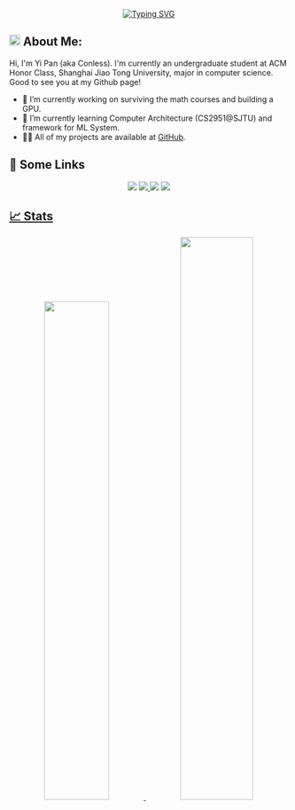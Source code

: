 <div align="center">
<a href="https://git.io/typing-svg"><img src="https://readme-typing-svg.herokuapp.com?font=Fira+Code&weight=600&size=35&pause=1000&color=000000&width=650&height=80&lines=Hello%F0%9F%91%8B%2C+I'm+Conless+%F0%9F%8E%AF%EF%B8%8F%F0%9F%9A%80%EF%B8%8F" alt="Typing SVG" /></a>
</div>

## <img src="https://media.giphy.com/media/WUlplcMpOCEmTGBtBW/giphy.gif" width="20"> **About Me:**

<!-- <img align="right" alt="coding" width="250" src="https://media.giphy.com/media/lP8xu5t2DLGG045H8F/giphy.gif"> -->
Hi, I'm Yi Pan (aka Conless). I'm currently an undergraduate student at ACM Honor Class, Shanghai Jiao Tong University, major in computer science. Good to see you at my Github page!


- 🔭 I’m currently working on surviving the math courses and building a GPU.
- 🌱 I’m currently learning Computer Architecture (CS2951@SJTU) and framework for ML System.
- 👨‍💻 All of my projects are available at [GitHub](https://github.com/Conless?tab=repositories).

## 🔗 Some Links
<div align="center">
<a href="https://conless.dev"><img src="https://img.shields.io/badge/My%20Website-black?style=flat-square&logo=vercel&logoColor=white"></a> <a href="https://github.com/Conless/"><img src="https://img.shields.io/badge/Github-black?style=flat-square&logo=github&logoColor=white"> <a href="https://www.zhihu.com/"><img src="https://img.shields.io/badge/ZhiHu-black?style=flat-square&logo=zhihu&logoColor=white"></a> <a href="https://twitter.com/conlesspan"><img src="https://img.shields.io/badge/Twitter-black?style=flat-square&logo=Twitter&logoColor=white">
</div>

## 📈 Stats

<p align="center"> 
  <img width="48%" src="https://github-readme-stats.vercel.app/api?username=Conless&show_icons=true&theme=tokyonight" />
  <img width="51%" src="https://github-readme-streak-stats.herokuapp.com/?user=Conless&theme=tokyonight" />
</p>

